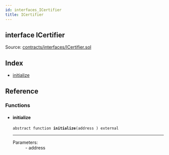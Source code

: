 ```yaml
---
id: interfaces_ICertifier
title: ICertifier
---
```


<div class="contract-doc"><div class="contract"><h2 class="contract-header"><span class="contract-kind">interface</span> ICertifier</h2><div class="source">Source: <a href="https://github.com/poanetwork/posdao-contracts/blob/v0.1.0/contracts/interfaces/ICertifier.sol" target="_blank">contracts/interfaces/ICertifier.sol</a></div></div><div class="index"><h2>Index</h2><ul><li><a href="interfaces_ICertifier.html#initialize">initialize</a></li></ul></div><div class="reference"><h2>Reference</h2><div class="functions"><h3>Functions</h3><ul><li><div class="item function"><span id="initialize" class="anchor-marker"></span><h4 class="name">initialize</h4><div class="body"><code class="signature"><span>abstract </span>function <strong>initialize</strong><span>(address ) </span><span>external </span></code><hr/><dl><dt><span class="label-parameters">Parameters:</span></dt><dd><div><code></code> - address</div></dd></dl></div></div></li></ul></div></div></div>
